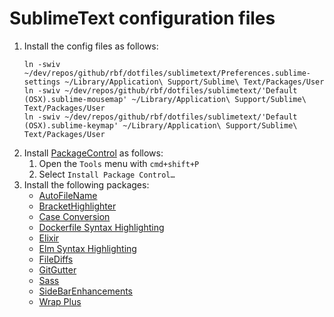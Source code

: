 # SublimeText configuration files

1. Install the config files as follows:
    ```shell
    ln -swiv ~/dev/repos/github/rbf/dotfiles/sublimetext/Preferences.sublime-settings ~/Library/Application\ Support/Sublime\ Text/Packages/User
    ln -swiv ~/dev/repos/github/rbf/dotfiles/sublimetext/'Default (OSX).sublime-mousemap' ~/Library/Application\ Support/Sublime\ Text/Packages/User
    ln -swiv ~/dev/repos/github/rbf/dotfiles/sublimetext/'Default (OSX).sublime-keymap' ~/Library/Application\ Support/Sublime\ Text/Packages/User
    ```
1. Install [PackageControl](https://packagecontrol.io/installation) as follows:
    1. Open the `Tools` menu with `cmd+shift+P`
    1. Select `Install Package Control…`
1. Install the following packages:
    - [AutoFileName](https://packagecontrol.io/packages/AutoFileName)
    - [BracketHighlighter](https://packagecontrol.io/packages/BracketHighlighter)
    - [Case Conversion](https://packagecontrol.io/packages/Case%20Conversion)
    - [Dockerfile Syntax Highlighting](https://packagecontrol.io/packages/Dockerfile%20Syntax%20Highlighting)
    - [Elixir](https://packagecontrol.io/packages/Elixir)
    - [Elm Syntax Highlighting](https://packagecontrol.io/packages/Elm%20Syntax%20Highlighting)
    - [FileDiffs](https://packagecontrol.io/packages/FileDiffs)
    - [GitGutter](https://packagecontrol.io/packages/GitGutter)
    - [Sass](https://packagecontrol.io/packages/Sass)
    - [SideBarEnhancements](https://packagecontrol.io/packages/SideBarEnhancements)
    - [Wrap Plus](https://packagecontrol.io/packages/Wrap%20Plus)
